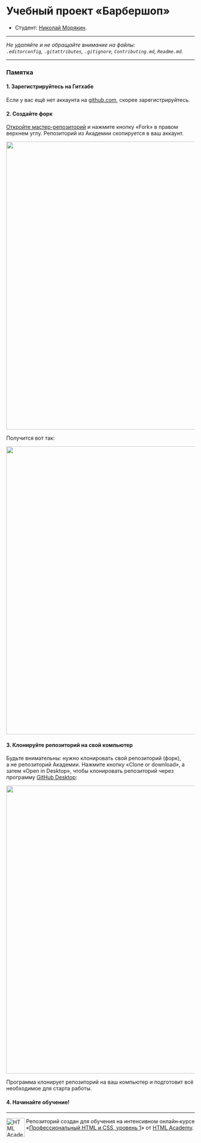 # Учебный проект «Барбершоп»

* Студент: [Николай Морякин](https://up.htmlacademy.ru/htmlcss/20/user/541999).

---

_Не удаляйте и не обращайте внимание на файлы:_<br>
_`.editorconfig`, `.gitattributes`, `.gitignore`, `Contributing.md`, `Readme.md`._

---

### Памятка

#### 1. Зарегистрируйтесь на Гитхабе

Если у вас ещё нет аккаунта на [github.com](https://github.com/join), скорее зарегистрируйтесь.

#### 2. Создайте форк

[Откройте мастер-репозиторий](https://github.com/htmlacademy-htmlcss/541999-barbershop) и нажмите кнопку «Fork» в правом верхнем углу. Репозиторий из Академии скопируется в ваш аккаунт.

<img width="769" alt="" src="https://user-images.githubusercontent.com/10909/29037894-3cff89c2-7bae-11e7-8bae-a640a044bb03.jpg">

Получится вот так:

<img width="769" alt="" src="https://user-images.githubusercontent.com/10909/29037896-3dcef054-7bae-11e7-9857-babded766668.jpg">

#### 3. Клонируйте репозиторий на свой компьютер

Будьте внимательны: нужно клонировать свой репозиторий (форк), а не репозиторий Академии. Нажмите кнопку «Clone or download», а затем «Open in Desktop», чтобы клонировать репозиторий через программу [GitHub Desktop](https://desktop.github.com):

<img width="769" alt="" src="https://user-images.githubusercontent.com/10909/29037898-3f01b510-7bae-11e7-98fb-2bbba7236053.jpg">

Программа клонирует репозиторий на ваш компьютер и подготовит всё необходимое для старта работы.

#### 4. Начинайте обучение!

---

<a href="https://htmlacademy.ru/intensive/htmlcss"><img align="left" width="50" height="50" alt="HTML Academy" src="https://up.htmlacademy.ru/static/img/intensive/htmlcss/logo-for-github-2.png"></a>

Репозиторий создан для обучения на интенсивном онлайн‑курсе «[Профессиональный HTML и CSS, уровень 1](https://htmlacademy.ru/intensive/htmlcss)» от [HTML Academy](https://htmlacademy.ru).

